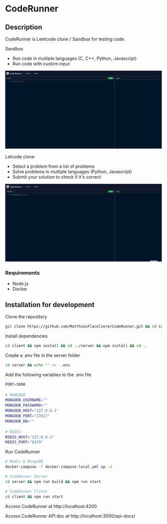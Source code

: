 # CodeRunner

## Description

CodeRunner is Leetcode clone / Sandbox for testing code.

Sandbox
- Run code in multiple languages (C, C++, Python, Javascript)
- Run code with custom input

![CodeRunner Sandbox](./img/coderunner_2.gif)

Letcode clone
  - Select a problem from a list of problems
  - Solve problems in multiple languages (Python, Javascript)
  - Submit your solution to check if it's correct

![CodeRunner Problems](./img/coderunner_1.gif)

### Requirements

- Node.js 
- Docker

## Installation for development

Clone the repository

```bash
git clone https://github.com/MatthieuFlaceliere/CodeRunner.git && cd CodeRunner
```

Install dependencies

```bash
cd client && npm install && cd ../server && npm install && cd ..
```

Create a .env file in the server folder

```bash
cd server && echo "" >>  .env
```

Add the following variables to the .env file

```bash
PORT=3000

# MONGODB
MONGODB_USERNAME=""
MONGODB_PASSWORD=""
MONGODB_HOST="127.0.0.1"
MONGODB_PORT="27017"
MONGODB_DB=""

# REDIS
REDIS_HOST="127.0.0.1"
REDIS_PORT="6379"
```

Run CodeRunner

```bash
# Redis & MongoDB
docker-compose -f docker-compose-local.yml up -d
```

```bash
# CodeRunner Server
cd server && npm run build && npm run start
```

```bash	
# CodeRunner Client
cd client && npm run start
```

Access CodeRunner at http://localhost:4200

Access CodeRunner API doc at http://localhost:3000/api-docs/

